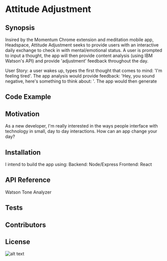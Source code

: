 # Attitude Adjustment

## Synopsis

Insired by the Momentum Chrome extension and meditation mobile app, Headspace, Attitude Adjustment seeks to provide users with an interactive daily exchange to check in with mental/emotional status. A user is prompted to input a thought, the app will then provide content analysis (using IBM Watson's API) and provide 'adjustment' feedback throughout the day. 

User Story: a user wakes up, types the first thought that comes to mind: 'I'm feeling tired'. The app analysis would provide feedback: 'Hey, you sound negative, here's something to think about: '. The app would then generate 

## Code Example



## Motivation

As a new developer, I'm really interested in the ways people interface with technology in small, day to day interactions. How can an app change your day? 

## Installation

I intend to build the app using: 
Backend: Node/Express 
Frontend: React

## API Reference

Watson Tone Analyzer

## Tests


## Contributors

## License



![alt text](https://wireframe.cc/y0jt0U)